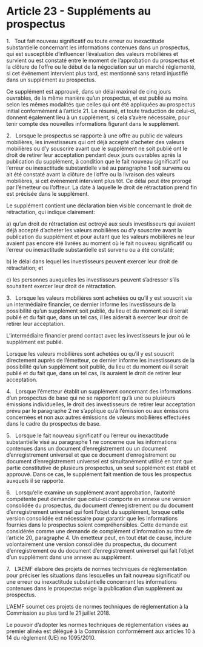 # Article 23 - Suppléments au prospectus


1.   Tout fait nouveau significatif ou toute erreur ou inexactitude substantielle concernant les informations contenues dans un prospectus, qui est susceptible d’influencer l’évaluation des valeurs mobilières et survient ou est constaté entre le moment de l’approbation du prospectus et la clôture de l’offre ou le début de la négociation sur un marché réglementé, si cet événement intervient plus tard, est mentionné sans retard injustifié dans un supplément au prospectus.

Ce supplément est approuvé, dans un délai maximal de cinq jours ouvrables, de la même manière qu’un prospectus, et est publié au moins selon les mêmes modalités que celles qui ont été appliquées au prospectus initial conformément à l’article 21. Le résumé, et toute traduction de celui-ci, donnent également lieu à un supplément, si cela s’avère nécessaire, pour tenir compte des nouvelles informations figurant dans le supplément.

2.   Lorsque le prospectus se rapporte à une offre au public de valeurs mobilières, les investisseurs qui ont déjà accepté d’acheter des valeurs mobilières ou d’y souscrire avant que le supplément ne soit publié ont le droit de retirer leur acceptation pendant deux jours ouvrables après la publication du supplément, à condition que le fait nouveau significatif ou l’erreur ou inexactitude substantielle visé au paragraphe 1 soit survenu ou ait été constaté avant la clôture de l’offre ou la livraison des valeurs mobilières, si cet événement intervient plus tôt. Ce délai peut être prorogé par l’émetteur ou l’offreur. La date à laquelle le droit de rétractation prend fin est précisée dans le supplément.

Le supplément contient une déclaration bien visible concernant le droit de rétractation, qui indique clairement:

a) qu’un droit de rétractation est octroyé aux seuls investisseurs qui avaient déjà accepté d’acheter les valeurs mobilières ou d’y souscrire avant la publication du supplément et pour autant que les valeurs mobilières ne leur avaient pas encore été livrées au moment où le fait nouveau significatif ou l’erreur ou inexactitude substantielle est survenu ou a été constaté;

b) le délai dans lequel les investisseurs peuvent exercer leur droit de rétractation; et

c) les personnes auxquelles les investisseurs peuvent s’adresser s’ils souhaitent exercer leur droit de rétractation.

3.   Lorsque les valeurs mobilières sont achetées ou qu’il y est souscrit via un intermédiaire financier, ce dernier informe les investisseurs de la possibilité qu’un supplément soit publié, du lieu et du moment où il serait publié et du fait que, dans un tel cas, il les aiderait à exercer leur droit de retirer leur acceptation.

L’intermédiaire financier prend contact avec les investisseurs le jour où le supplément est publié.

Lorsque les valeurs mobilières sont achetées ou qu’il y est souscrit directement auprès de l’émetteur, ce dernier informe les investisseurs de la possibilité qu’un supplément soit publié, du lieu et du moment où il serait publié et du fait que, dans un tel cas, ils auraient le droit de retirer leur acceptation.

4.   Lorsque l’émetteur établit un supplément concernant des informations d’un prospectus de base qui ne se rapportent qu’à une ou plusieurs émissions individuelles, le droit des investisseurs de retirer leur acceptation prévu par le paragraphe 2 ne s’applique qu’à l’émission ou aux émissions concernées et non aux autres émissions de valeurs mobilières effectuées dans le cadre du prospectus de base.

5.   Lorsque le fait nouveau significatif ou l’erreur ou inexactitude substantielle visé au paragraphe 1 ne concerne que les informations contenues dans un document d’enregistrement ou un document d’enregistrement universel et que ce document d’enregistrement ou document d’enregistrement universel est simultanément utilisé en tant que partie constitutive de plusieurs prospectus, un seul supplément est établi et approuvé. Dans ce cas, le supplément fait mention de tous les prospectus auxquels il se rapporte.

6.   Lorsqu’elle examine un supplément avant approbation, l’autorité compétente peut demander que celui-ci comporte en annexe une version consolidée du prospectus, du document d’enregistrement ou du document d’enregistrement universel qui font l’objet du supplément, lorsque cette version consolidée est nécessaire pour garantir que les informations fournies dans le prospectus soient compréhensibles. Cette demande est considérée comme une demande de complément d’information au titre de l’article 20, paragraphe 4. Un émetteur peut, en tout état de cause, inclure volontairement une version consolidée du prospectus, du document d’enregistrement ou du document d’enregistrement universel qui fait l’objet d’un supplément dans une annexe au supplément.

7.   L’AEMF élabore des projets de normes techniques de réglementation pour préciser les situations dans lesquelles un fait nouveau significatif ou une erreur ou inexactitude substantielle concernant les informations contenues dans le prospectus exige la publication d’un supplément au prospectus.

L’AEMF soumet ces projets de normes techniques de réglementation à la Commission au plus tard le 21 juillet 2018.

Le pouvoir d’adopter les normes techniques de réglementation visées au premier alinéa est délégué à la Commission conformément aux articles 10 à 14 du règlement (UE) no 1095/2010.
